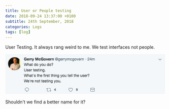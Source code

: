```yaml
---
title: User or People testing
date: 2018-09-24 13:37:00 +0100
subtitle: 24th September, 2018
categories: Logs
tags: [log]
---
```


User Testing. It always rang weird to me. We test interfaces not people.

![](../assets/log/n435_zio.png)

Shouldn't we find a better name for it? 